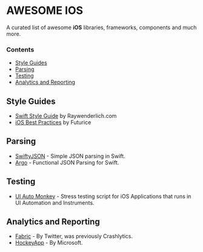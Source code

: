 # AWESOME IOS

A curated list of awesome __iOS__ libraries, frameworks, components and much more.

### Contents

- [Style Guides](#style-guides)
- [Parsing](#parsing)
- [Testing](#testing)
- [Analytics and Reporting](#analytics-and-reporting)

## Style Guides
 * [Swift Style Guide](https://github.com/raywenderlich/swift-style-guide) by Raywenderlich.com
 * [iOS Best Practices](https://github.com/futurice/ios-good-practices) by Futurice

## Parsing
 * [SwiftyJSON](https://github.com/SwiftyJSON/SwiftyJSON) - Simple JSON parsing in Swift.
 * [Argo](https://github.com/thoughtbot/Argo) - Functional JSON Parsing for Swift.

## Testing
 * [UI Auto Monkey](https://github.com/jonathanpenn/ui-auto-monkey) - Stress testing script for iOS Applications that runs in UI Automation and Instruments.

## Analytics and Reporting
 * [Fabric](https://get.fabric.io/) - By Twitter, was previously Crashlytics.
 * [HockeyApp](http://hockeyapp.net/) - By Microsoft.
